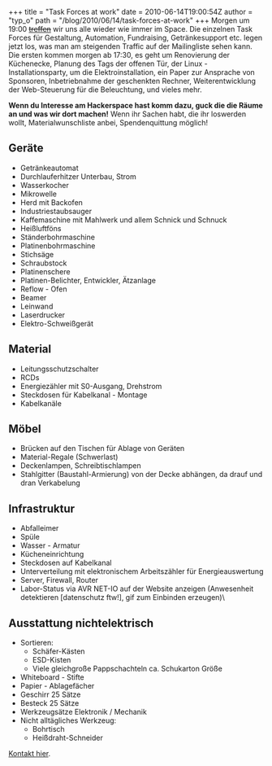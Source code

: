 +++
title = "Task Forces at work"
date = 2010-06-14T19:00:54Z
author = "typ_o"
path = "/blog/2010/06/14/task-forces-at-work"
+++
Morgen um 19:00 [~~treffen~~](#) wir
uns alle wieder wie immer im Space. Die einzelnen Task Forces für
Gestaltung, Automation, Fundraising, Getränkesupport etc. legen jetzt
los, was man am steigenden Traffic auf der Mailingliste sehen kann.  
Die ersten kommen morgen ab 17:30, es geht um Renovierung der
Küchenecke, Planung des Tags der offenen Tür, der Linux -
Installationsparty, um die Elektroinstallation, ein Paper zur Ansprache
von Sponsoren, Inbetriebnahme der geschenkten Rechner, Weiterentwicklung
der Web-Steuerung für die Beleuchtung, und vieles mehr.

**Wenn du Interesse am Hackerspace hast komm dazu, guck die die Räume an
und was wir dort machen\!** Wenn ihr Sachen habt, die ihr loswerden
wollt, Materialwunschliste anbei, Spendenquittung möglich\!

## Geräte

- Getränkeautomat
- Durchlauferhitzer Unterbau, Strom
- Wasserkocher
- Mikrowelle
- Herd mit Backofen
- Industriestaubsauger
- Kaffemaschine mit Mahlwerk und allem Schnick und Schnuck
- Heißluftföns
- Ständerbohrmaschine
- Platinenbohrmaschine
- Stichsäge
- Schraubstock
- Platinenschere
- Platinen-Belichter, Entwickler, Ätzanlage
- Reflow - Ofen
- Beamer
- Leinwand
- Laserdrucker
- Elektro-Schweißgerät

## Material

- Leitungsschutzschalter
- RCDs
- Energiezähler mit S0-Ausgang, Drehstrom
- Steckdosen für Kabelkanal - Montage
- Kabelkanäle

## Möbel

- Brücken auf den Tischen für Ablage von Geräten
- Material-Regale (Schwerlast)
- Deckenlampen, Schreibtischlampen
- Stahlgitter (Baustahl-Armierung) von der Decke abhängen, da drauf und dran Verkabelung

## Infrastruktur

- Abfalleimer
- Spüle
- Wasser - Armatur
- Kücheneinrichtung
- Steckdosen auf Kabelkanal
- Unterverteilung mit elektronischem Arbeitszähler für
    Energieauswertung
- Server, Firewall, Router
- Labor-Status via AVR NET-IO auf der Website anzeigen (Anwesenheit
    detektieren \[datenschutz ftw!\], gif zum Einbinden erzeugen)\

## Ausstattung nichtelektrisch

- Sortieren:
  - Schäfer-Kästen
  - ESD-Kisten
  - Viele gleichgroße Pappschachteln ca. Schukarton Größe
- Whiteboard - Stifte
- Papier - Ablagefächer
- Geschirr 25 Sätze
- Besteck 25 Sätze
- Werkzeugsätze Elektronik / Mechanik
- Nicht alltägliches Werkzeug:
  - Bohrtisch
  - Heißdraht-Schneider

[Kontakt hier](http://flipdot.org/blog//archives/13-Communication.html).
